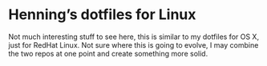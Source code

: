 # Henning’s dotfiles for Linux

Not much interesting stuff to see here, this is similar to my dotfiles for OS X, just for RedHat Linux. Not sure where this is going to evolve, I may combine the two repos at one point and create something more solid. 
